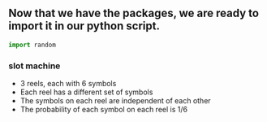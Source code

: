 ## Now that we have the packages, we are ready to import it in our python script.
```py
import random
```
### slot machine
- 3 reels, each with 6 symbols
- Each reel has a different set of symbols
- The symbols on each reel are independent of each other
- The probability of each symbol on each reel is 1/6
